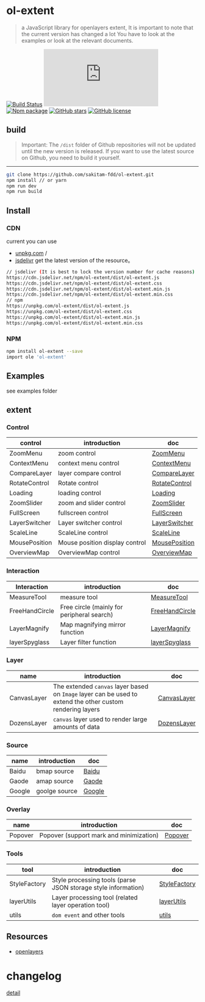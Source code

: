 # ol-extent

> a JavaScript library for openlayers extent, It is important to note that the current version has changed a lot
  You have to look at the examples or look at the relevant documents.

[![Build Status](https://travis-ci.org/sakitam-fdd/ol-extent.svg?branch=master)](https://www.travis-ci.org/sakitam-fdd/ol-extent)
![JS gzip size](http://img.badgesize.io/https://unpkg.com/ol-extent/dist/ol-extent.js?compression=gzip&label=gzip%20size:%20JS)
[![Npm package](https://img.shields.io/npm/v/ol-extent.svg)](https://www.npmjs.org/package/ol-extent)
[![GitHub stars](https://img.shields.io/github/stars/sakitam-fdd/ol-extent.svg)](https://github.com/sakitam-fdd/ol-extent/stargazers)
[![GitHub license](https://img.shields.io/badge/license-MIT-blue.svg)](https://raw.githubusercontent.com/sakitam-fdd/ol-extent/master/LICENSE)

## build

> Important: The `/dist` folder of Github repositories will not be updated until the new version is released.
  If you want to use the latest source on Github, you need to build it yourself.

---

```bash
git clone https://github.com/sakitam-fdd/ol-extent.git
npm install // or yarn
npm run dev
npm run build
```

## Install

### CDN

current you can use 
* [unpkg.com](https://unpkg.com/ol-extent/dist/ol-extent.js) / 
* [jsdelivr](https://cdn.jsdelivr.net/npm/ol-extent/dist/ol-extent.js) get the latest version of the resource。

```bash
// jsdelivr (It is best to lock the version number for cache reasons)
https://cdn.jsdelivr.net/npm/ol-extent/dist/ol-extent.js
https://cdn.jsdelivr.net/npm/ol-extent/dist/ol-extent.css
https://cdn.jsdelivr.net/npm/ol-extent/dist/ol-extent.min.js
https://cdn.jsdelivr.net/npm/ol-extent/dist/ol-extent.min.css
// npm
https://unpkg.com/ol-extent/dist/ol-extent.js
https://unpkg.com/ol-extent/dist/ol-extent.css
https://unpkg.com/ol-extent/dist/ol-extent.min.js
https://unpkg.com/ol-extent/dist/ol-extent.min.css
```

### NPM

```bash
npm install ol-extent --save
import ole 'ol-extent'
```

## Examples

see examples folder

## extent

### Control

| control | introduction | doc |
| --- | --- | --- |
| ZoomMenu | zoom control | [ZoomMenu]() |
| ContextMenu | context menu control | [ContextMenu]() |
| CompareLayer | layer compare control | [CompareLayer]() |
| RotateControl | Rotate control | [RotateControl]() |
| Loading | loading control | [Loading]() |
| ZoomSlider | zoom and slider control | [ZoomSlider]() |
| FullScreen | fullscreen control | [FullScreen]() |
| LayerSwitcher | Layer switcher control | [LayerSwitcher]() |
| ScaleLine | ScaleLine control | [ScaleLine]() |
| MousePosition | Mouse position display control | [MousePosition]() |
| OverviewMap | OverviewMap control | [OverviewMap]() |

### Interaction

| Interaction | introduction | doc |
| --- | --- | --- |
| MeasureTool | measure tool | [MeasureTool]() |
| FreeHandCircle | Free circle (mainly for peripheral search) | [FreeHandCircle]() |
| LayerMagnify | Map magnifying mirror function | [LayerMagnify]() |
| layerSpyglass | Layer filter function | [layerSpyglass]() |

### Layer

| name | introduction | doc |
| --- | --- | --- |
| CanvasLayer | The extended `canvas` layer based on `Image` layer can be used to extend the other custom rendering layers | [CanvasLayer]() |
| DozensLayer | `canvas` layer used to render large amounts of data | [DozensLayer]() |

### Source

| name | introduction | doc |
| --- | --- | --- |
| Baidu | bmap source | [Baidu]() |
| Gaode | amap source | [Gaode]() |
| Google | goolge source | [Google]() |

### Overlay

| name | introduction | doc |
| --- | --- | --- |
| Popover | Popover (support mark and minimization) | [Popover]() |

### Tools

| tool | introduction | doc |
| --- | --- | --- |
| StyleFactory | Style processing tools (parse JSON storage style information) | [StyleFactory]() |
| layerUtils | Layer processing tool (related layer operation tool) | [layerUtils]() |
| utils | `dom event` and other tools | [utils]() |

## Resources

* [openlayers](https://github.com/openlayers/openlayers)

# changelog

[detail](./CHANGELOG.md)
